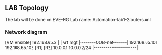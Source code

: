 ## LAB Topology
The lab will be done on EVE-NG
Lab name: Automation-lab1-2routers.unl

### Network diagram
[VM Ansible]
192.168.65.x
     |
     |        vrf mgt
     |--------OOB-net-------|
192.168.65.101        192.168.65.102
    [R1]                   [R2]
  10.0.0.1              10.0.0.2/24
     |----------------------|
